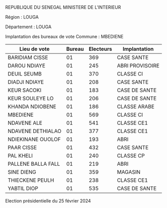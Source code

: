 REPUBLIQUE DU SENEGAL MINISTERE DE L'INTERIEUR

Région : LOUGA

Département : LOUGA

Implantation des bureaux de vote Commune : MBEDIENE

| Lieu de vote | Bureau | Electeurs | Implantation |
| - | - | - | - |
| BARIDIAM CISSE | 01 | 369 | CASE SANTE |
| DAROU NDIAYE | 01 | 245 | ABRI PROVISOIRE |
| DEUIL SEUMB | 01 | 370 | CLASSE CI |
| DIADJI NDIAYE | 01 | 208 | CASE SANTE |
| KEUR SACOKI | 01 | 183 | CASE DE SANTE |
| KEUR SOULEYE LO | 01 | 206 | CASE DE SANTE |
| KHANDA NDIOBENE | 01 | 186 | CLASSE ARABE |
| MBEDIENE | 01 | 569 | CLASSE CI |
| NDAVENE ALE | 01 | 541 | CLASSE CE1 |
| NDAVENE DETHIALAO | 01 | 377 | CLASSE CE1 |
| NDIEKINANE OUOLOF | 01 | 193 | ABRI |
| PAAR CISSE | 01 | 432 | CASE SANTE |
| PAL KHELI | 01 | 240 | CLASSE CP |
| PALLENE BALLA FALL | 01 | 219 | ABRI |
| SINE DIENG | 01 | 359 | MAGASIN |
| THIECKENE PEULH | 01 | 238 | CLASSE CE1 |
| YABTIL DIOP | 01 | 535 | CASE DE SANTE |

<!-- PageNumber="14/26" -->

Election présidentielle du 25 février 2024
